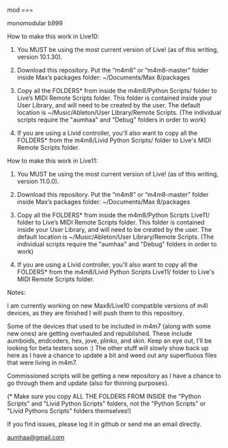 mod ===

monomodular b999

How to make this work in Live10:

1) You MUST be using the most current version of Live! (as of this writing, version 10.1.30).

2) Download this repository.  Put the “m4m8” or “m4m8-master” folder
inside Max’s packages folder:  ~/Documents/Max 8/packages

3) Copy all the FOLDERS* from inside the m4m8/Python Scripts/ folder to Live’s MIDI Remote Scripts folder.
This folder is contained inside your User Library, and will need to be created by the user.
The default location is ~/Music/Ableton/User Library/Remote Scripts.
(The individual scripts require the "aumhaa" and "Debug" folders in order to work)

4) If you are using a Livid controller, you'll also want to copy all the FOLDERS* from the
m4m8/Livid Python Scripts/ folder to Live's MIDI Remote Scripts folder.

How to make this work in Live11:

1) You MUST be using the most current version of Live! (as of this writing, version 11.0.0).

2) Download this repository.  Put the “m4m8” or “m4m8-master” folder
inside Max’s packages folder:  ~/Documents/Max 8/packages

3) Copy all the FOLDERS* from inside the m4m8/Python Scripts Live11/ folder to Live’s MIDI Remote Scripts folder.
This folder is contained inside your User Library, and will need to be created by the user.
The default location is ~/Music/Ableton/User Library/Remote Scripts.
(The individual scripts require the "aumhaa" and "Debug" folders in order to work)

4) If you are using a Livid controller, you'll also want to copy all the FOLDERS* from the
m4m8/Livid Python Scripts Live11/ folder to Live's MIDI Remote Scripts folder.

Notes:

I am currently working on new Max8/Live10 compatible versions of m4l devices, as they are finished I will push them to this repository.  

Some of the devices that used to be included in m4m7 (along with some new ones) are getting overhauled and republished.
These include aumboids, endcoders, hex, jove, plinko, and skin.  Keep an eye out, I'll be looking for beta testers soon :)
The other stuff will slowly show back up here as I have a chance to update a bit and weed out any superfluous files that were living in m4m7.

Commissioned scripts will be getting a new repository as I have a chance to go through them and update (also for thinning purposes).

(* Make sure you copy ALL THE FOLDERS FROM INSIDE the "Python Scripts" and "Livid Python Scripts" folders, not the "Python Scripts" or "Livid Pythons Scripts" folders themselves!)

If you find issues, please log it in github or send me an email directly.

aumhaa@gmail.com
